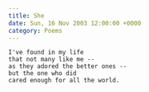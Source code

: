 ```yaml
---
title: She
date: Sun, 16 Nov 2003 12:00:00 +0000
category: Poems
---
```


    I've found in my life  
    that not many like me --  
    as they adored the better ones --  
    but the one who did  
    cared enough for all the world.


